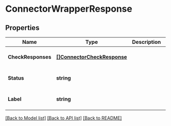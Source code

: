 # ConnectorWrapperResponse

## Properties
Name | Type | Description | Notes
------------ | ------------- | ------------- | -------------
**CheckResponses** | [**[]ConnectorCheckResponse**](ConnectorCheckResponse.md) |  | [optional] [default to null]
**Status** | **string** |  | [optional] [default to null]
**Label** | **string** |  | [optional] [default to null]

[[Back to Model list]](../README.md#documentation-for-models) [[Back to API list]](../README.md#documentation-for-api-endpoints) [[Back to README]](../README.md)

